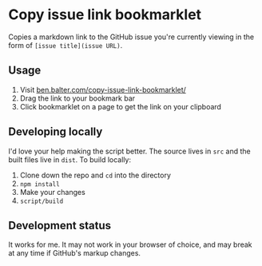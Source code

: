# Copy issue link bookmarklet

Copies a markdown link to the GitHub issue you're currently viewing in the form of `[issue title](issue URL)`.

## Usage

1. Visit [ben.balter.com/copy-issue-link-bookmarklet/](http://ben.balter.com/copy-issue-link-bookmarklet/)
2. Drag the link to your bookmark bar
3. Click bookmarklet on a page to get the link on your clipboard

## Developing locally

I'd love your help making the script better. The source lives in `src` and the built files live in `dist`. To build locally:

1. Clone down the repo and `cd` into the directory
2. `npm install`
3. Make your changes
4. `script/build`

## Development status

It works for me. It may not work in your browser of choice, and may break at any time if GitHub's markup changes.
